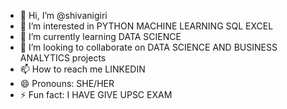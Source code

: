 - 👋 Hi, I’m @shivanigiri
- 👀 I’m interested in PYTHON MACHINE LEARNING SQL EXCEL
- 🌱 I’m currently learning DATA SCIENCE
- 💞️ I’m looking to collaborate on DATA SCIENCE AND BUSINESS ANALYTICS projects
- 📫 How to reach me LINKEDIN
- 😄 Pronouns: SHE/HER
- ⚡ Fun fact: I HAVE GIVE UPSC  EXAM

<!---
shivani36giri/shivani36giri is a ✨ special ✨ repository because its `README.md` (this file) appears on your GitHub profile.
You can click the Preview link to take a look at your changes.
--->
